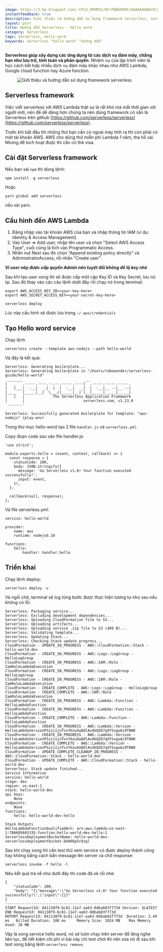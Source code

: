 ```yaml
---
image: https://3.bp.blogspot.com/-CPe3_HPHM3I/WtrPQWE6KMI/AAAAAAAABr8/yC1b6nnNszcWyeaG9RPH9zB2iGWD-0LJQCLcBGAs/s640/serverless.jpg
instantfeedback: true
description: Giới thiệu và hướng dẫn sử dụng framework serverless, serverless hello word
layout: post
title: Hướng dẫn Serverless - Hello word
category: Serverless
tags: Serverless, hello word
keywords: Serverless "hello word" "hướng dẫn"
---
```


**Serverless giúp xây dựng các ứng dụng từ các dịch vụ đám mây, chẳng hạn như lưu trữ, tính toán và phân quyền**. Nhiệm vụ của lập trình viên là học cách kết hợp nhiều dịch vụ đám mây khác nhau như AWS Lambda, Google cloud function hay Azure function.

<figure><img src="https://3.bp.blogspot.com/-CPe3_HPHM3I/WtrPQWE6KMI/AAAAAAAABr8/yC1b6nnNszcWyeaG9RPH9zB2iGWD-0LJQCLcBGAs/s640/serverless.jpg" alt="Giới thiệu và hướng dẫn sử dụng framework serverless" title="Giới thiệu và hướng dẫn sử dụng framework serverless"></figure>

## Serverless framework

Việc viết serverless với AWS Lambda thật sự là rất khó mà mất thời gian với người mới, nên để dễ dàng hơn chúng ta nên dùng framework có sẵn là Serverless trên github [https://github.com/serverless/serverless](https://github.com/serverless/serverless).

Trước khi bắt đầu thì những thứ bạn cần có ngoài máy tính ra thì còn phải có một tài khoản AWS. AWS cho dùng thử miễn phí Lambda 1 năm, tha hồ xài. Nhưng để kích hoạt được thì cần có thẻ visa.

## Cài đặt Serverless framework

Nếu bạn xài `npm` thì dùng lệnh:

```
npm install -g serverless
```

Hoặc

```
yarn global add serverless
```

nếu xài yarn.

## Cấu hình đến AWS Lambda

1. Đăng nhập vào tài khoản AWS của bạn và nhập thông tin IAM (ví dụ: Identity & Access Management). 
2. Vào User => Add user, nhập tên user và chọn "Select AWS Access Type", cuối cùng là tích vào Programmatic Access.
3. Nhấn nut Next sau đó chọn "Append existing policy directly" và AdministratorAccess, rồi nhấn "Create user".

***Vì user này được cấp quyền Admin nên tuyệt đối không để lộ key nhé***

Sau khi tạo user xong thì sẽ được cấp một cặp Key ID và Key Secret, lưu nó lại. Sau đó thay vào các câu lệnh dưới đây rồi chạy nó trong terminal:

```
export AWS_ACCESS_KEY_ID=<your-key-here>
export AWS_SECRET_ACCESS_KEY=<your-secret-key-here>

serverless deploy
```

Lúc này cấu hình sẽ được lưu trong `~/.aws/credentials`

## Tạo Hello word service

Chạy lệnh

```
serverless create --template aws-nodejs --path hello-world
```

Và đây là kết quả:

```
Serverless: Generating boilerplate...
Serverless: Generating boilerplate in "/Users/robowonder/serverless-guide/hello-world"
 _______                             __
|   _   .-----.----.--.--.-----.----|  .-----.-----.-----.
|   |___|  -__|   _|  |  |  -__|   _|  |  -__|__ --|__ --|
|____   |_____|__|  \___/|_____|__| |__|_____|_____|_____|
|   |   |             The Serverless Application Framework
|       |                           serverless.com, v1.23.0
 -------'

Serverless: Successfully generated boilerplate for template: "aws-nodejs" (play-env)
```

Trong thư mục hello-word tạo 2 file `handler.js` và `serverless.yml`.

Copy đoạn code sau vào file handler.js:

```
'use strict';

module.exports.hello = (event, context, callback) => {
  const response = {
    statusCode: 200,
    body: JSON.stringify({
      message: 'Go Serverless v1.0! Your function executed successfully!',
      input: event,
    }),
  };

  callback(null, response);
};
```

Và file serverless.yml:

```
service: hello-world

provider:
	name: aws
	runtime: nodejs6.10

functions:
	hello:
    	handler: handler.hello
```


## Triển khai

Chạy lệnh deploy:

```
serverless deploy -v
```

Và ngồi chờ, terminal sẽ log từng bước được thực hiện tương tự như sau nếu không có lỗi:

```
Serverless: Packaging service...
Serverless: Excluding development dependencies...
Serverless: Uploading CloudFormation file to S3...
Serverless: Uploading artifacts...
Serverless: Uploading service .zip file to S3 (409 B)...
Serverless: Validating template...
Serverless: Updating Stack...
Serverless: Checking Stack update progress...
CloudFormation - UPDATE_IN_PROGRESS - AWS::CloudFormation::Stack - hello-world-dev
CloudFormation - CREATE_IN_PROGRESS - AWS::Logs::LogGroup - HelloLogGroup
CloudFormation - CREATE_IN_PROGRESS - AWS::IAM::Role - IamRoleLambdaExecution
CloudFormation - CREATE_IN_PROGRESS - AWS::Logs::LogGroup - HelloLogGroup
CloudFormation - CREATE_IN_PROGRESS - AWS::IAM::Role - IamRoleLambdaExecution
CloudFormation - CREATE_COMPLETE - AWS::Logs::LogGroup - HelloLogGroup
CloudFormation - CREATE_COMPLETE - AWS::IAM::Role - IamRoleLambdaExecution
CloudFormation - CREATE_IN_PROGRESS - AWS::Lambda::Function - HelloLambdaFunction
CloudFormation - CREATE_IN_PROGRESS - AWS::Lambda::Function - HelloLambdaFunction
CloudFormation - CREATE_COMPLETE - AWS::Lambda::Function - HelloLambdaFunction
CloudFormation - CREATE_IN_PROGRESS - AWS::Lambda::Version - HelloLambdaVersionPSzzisjnTvvYknuXwQOlAvdkQZ67qXYSvgoAi9T8W0
CloudFormation - CREATE_IN_PROGRESS - AWS::Lambda::Version - HelloLambdaVersionPSzzisjnTvvYknuXwQOlAvdkQZ67qXYSvgoAi9T8W0
CloudFormation - CREATE_COMPLETE - AWS::Lambda::Version - HelloLambdaVersionPSzzisjnTvvYknuXwQOlAvdkQZ67qXYSvgoAi9T8W0
CloudFormation - UPDATE_COMPLETE_CLEANUP_IN_PROGRESS - AWS::CloudFormation::Stack - hello-world-dev
CloudFormation - UPDATE_COMPLETE - AWS::CloudFormation::Stack - hello-world-dev
Serverless: Stack update finished...
Service Information
service: hello-world
stage: dev
region: us-east-1
stack: hello-world-dev
api keys:
  	None
endpoints:
  	None
functions:
  	hello: hello-world-dev-hello

Stack Outputs
HelloLambdaFunctionQualifiedArn: arn:aws:lambda:us-east-1:706605665335:function:hello-world-dev-hello:1
ServerlessDeploymentBucketName: hello-world-dev-serverlessdeploymentbucket-bk066p5c9zgl
```

Sau khi chạy xong thì cần test thử xem service có được deploy thành công hay không bằng cách bắn message lên server và chờ response:

```
serverless invoke -f hello -l
```

Nêu kết quả trả về như dưới đây thì code đã ok rồi nhé:

```
{
    "statusCode": 200,
    "body": "{\"message\":\"Go Serverless v1.0! Your function executed successfully!\",\"input\":{}}"
}
--------------------------------------------------------------------
START RequestId: 041138f9-bc81-11e7-aa63-0dbab83f773d Version: $LATEST
END RequestId: 041138f9-bc81-11e7-aa63-0dbab83f773d
REPORT RequestId: 041138f9-bc81-11e7-aa63-0dbab83f773d  Duration: 2.49 ms   Billed Duration: 100 ms     Memory Size: 1024 MB    Max Memory Used: 20 MB
```

Vậy là xong service hello word, nó sẽ luôn chạy trên server để lắng nghe liên tục, để tiết kiệm chi phí vì bài này chỉ test chơi thì nên xóa nó đi sau khi test xong bằng lệnh ```serverless remove```.
